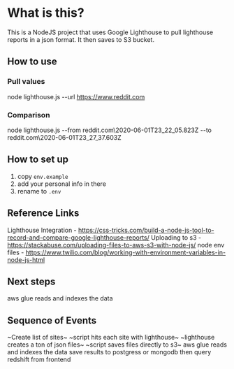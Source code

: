 
# What is this?

This is a NodeJS project that uses Google Lighthouse to pull lighthouse reports in a json format. It then saves to S3 bucket.

## How to use

### Pull values
node lighthouse.js --url https://www.reddit.com

### Comparison
node lighthouse.js --from reddit.com\2020-06-01T23_22_05.823Z --to reddit.com\2020-06-01T23_27_37.603Z


## How to set up
1. copy `env.example`
2. add your personal info in there
3. rename to `.env`

## Reference Links
Lighthouse Integration - https://css-tricks.com/build-a-node-js-tool-to-record-and-compare-google-lighthouse-reports/
Uploading to s3 - https://stackabuse.com/uploading-files-to-aws-s3-with-node-js/
node env files - https://www.twilio.com/blog/working-with-environment-variables-in-node-js-html

## Next steps
aws glue reads and indexes the data


## Sequence of Events
~Create list of sites~
~script hits each site with lighthouse~
~lighthouse creates a ton of json files~
~script saves files directly to s3~
aws glue reads and indexes the data
save results to postgress or mongodb
then query redshift from frontend
